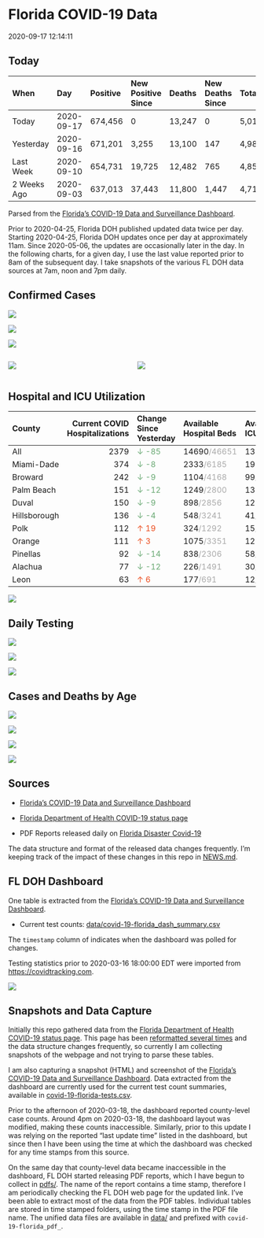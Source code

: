 Florida COVID-19 Data
================
2020-09-17 12:14:11

## Today

| When        | Day        | Positive | New Positive Since | Deaths | New Deaths Since | Total     |
| :---------- | :--------- | :------- | :----------------- | :----- | :--------------- | :-------- |
| Today       | 2020-09-17 | 674,456  | 0                  | 13,247 | 0                | 5,010,973 |
| Yesterday   | 2020-09-16 | 671,201  | 3,255              | 13,100 | 147              | 4,984,023 |
| Last Week   | 2020-09-10 | 654,731  | 19,725             | 12,482 | 765              | 4,850,259 |
| 2 Weeks Ago | 2020-09-03 | 637,013  | 37,443             | 11,800 | 1,447            | 4,717,696 |

Parsed from the [Florida’s COVID-19 Data and Surveillance
Dashboard](https://fdoh.maps.arcgis.com/apps/opsdashboard/index.html#/8d0de33f260d444c852a615dc7837c86).

Prior to 2020-04-25, Florida DOH published updated data twice per day.
Starting 2020-04-25, Florida DOH updates once per day at approximately
11am. Since 2020-05-06, the updates are occasionally later in the day.
In the following charts, for a given day, I use the last value reported
prior to 8am of the subsequent day. I take snapshots of the various FL
DOH data sources at 7am, noon and 7pm daily.

## Confirmed Cases

![](plots/covid-19-florida-daily-test-changes.png)

![](plots/covid-19-florida-deaths-by-day.png)

![](plots/covid-19-florida-county-top-6.png)

<div class="columns">

<div class="column is-full-mobile">

![](plots/covid-19-florida-testing.png)

</div>

<div class="column is-full-mobile">

![](plots/covid-19-florida-total-positive.png)

</div>

</div>

## Hospital and ICU Utilization

| County       | Current COVID Hospitalizations | Change Since Yesterday                    | Available Hospital Beds                      | Available ICU Beds                         |
| :----------- | -----------------------------: | :---------------------------------------- | :------------------------------------------- | :----------------------------------------- |
| All          |                           2379 | <span style="color: #6BAA75">↓ -85</span> | 14690<span style="color: #aaa">/46651</span> | 1385<span style="color: #aaa">/4625</span> |
| Miami-Dade   |                            374 | <span style="color: #6BAA75">↓ -8</span>  | 2333<span style="color: #aaa">/6185</span>   | 190<span style="color: #aaa">/750</span>   |
| Broward      |                            242 | <span style="color: #6BAA75">↓ -9</span>  | 1104<span style="color: #aaa">/4168</span>   | 99<span style="color: #aaa">/365</span>    |
| Palm Beach   |                            151 | <span style="color: #6BAA75">↓ -12</span> | 1249<span style="color: #aaa">/2800</span>   | 131<span style="color: #aaa">/273</span>   |
| Duval        |                            150 | <span style="color: #6BAA75">↓ -9</span>  | 898<span style="color: #aaa">/2856</span>    | 128<span style="color: #aaa">/309</span>   |
| Hillsborough |                            136 | <span style="color: #6BAA75">↓ -4</span>  | 548<span style="color: #aaa">/3241</span>    | 41<span style="color: #aaa">/331</span>    |
| Polk         |                            112 | <span style="color: #EC4E20">↑ 19</span>  | 324<span style="color: #aaa">/1292</span>    | 15<span style="color: #aaa">/130</span>    |
| Orange       |                            111 | <span style="color: #EC4E20">↑ 3</span>   | 1075<span style="color: #aaa">/3351</span>   | 125<span style="color: #aaa">/247</span>   |
| Pinellas     |                             92 | <span style="color: #6BAA75">↓ -14</span> | 838<span style="color: #aaa">/2306</span>    | 58<span style="color: #aaa">/234</span>    |
| Alachua      |                             77 | <span style="color: #6BAA75">↓ -12</span> | 226<span style="color: #aaa">/1491</span>    | 30<span style="color: #aaa">/278</span>    |
| Leon         |                             63 | <span style="color: #EC4E20">↑ 6</span>   | 177<span style="color: #aaa">/691</span>     | 12<span style="color: #aaa">/60</span>     |

![](plots/covid-19-florida-icu-usage.png)

## Daily Testing

![](plots/covid-19-florida-tests-per-case.png)

<!-- ![](plots/covid-19-florida-change-new-cases.png) -->

![](plots/covid-19-florida-tests-percent-positive.png)

![](plots/covid-19-florida-test-and-case-growth.png)

## Cases and Deaths by Age

![](plots/covid-19-florida-weekly-events-by-age.png)

![](plots/covid-19-florida-age.png)

![](plots/covid-19-florida-age-deaths.png)

![](plots/covid-19-florida-age-sex.png)

## Sources

  - [Florida’s COVID-19 Data and Surveillance
    Dashboard](https://fdoh.maps.arcgis.com/apps/opsdashboard/index.html#/8d0de33f260d444c852a615dc7837c86)

  - [Florida Department of Health COVID-19 status
    page](http://www.floridahealth.gov/diseases-and-conditions/COVID-19/)

  - PDF Reports released daily on [Florida Disaster
    Covid-19](http://www.floridahealth.gov/diseases-and-conditions/COVID-19/)

The data structure and format of the released data changes frequently.
I’m keeping track of the impact of these changes in this repo in
[NEWS.md](NEWS.md).

## FL DOH Dashboard

One table is extracted from the [Florida’s COVID-19 Data and
Surveillance
Dashboard](https://fdoh.maps.arcgis.com/apps/opsdashboard/index.html#/8d0de33f260d444c852a615dc7837c86).

  - Current test counts:
    [data/covid-19-florida\_dash\_summary.csv](data/covid-19-florida_dash_summary.csv)

The `timestamp` column of indicates when the dashboard was polled for
changes.

Testing statistics prior to 2020-03-16 18:00:00 EDT were imported from
<https://covidtracking.com>.

![](screenshots/fodh_maps_arcgis_com__apps__opsdashboard.png)

## Snapshots and Data Capture

Initially this repo gathered data from the [Florida Department of Health
COVID-19 status
page](http://www.floridahealth.gov/diseases-and-conditions/COVID-19/).
This page has been [reformatted several
times](screenshots/floridahealth_gov__diseases-and-conditions__COVID-19.png)
and the data structure changes frequently, so currently I am collecting
snapshots of the webpage and not trying to parse these tables.

I am also capturing a snapshot (HTML) and screenshot of the [Florida’s
COVID-19 Data and Surveillance
Dashboard](https://fdoh.maps.arcgis.com/apps/opsdashboard/index.html#/8d0de33f260d444c852a615dc7837c86).
Data extracted from the dashboard are currently used for the current
test count summaries, available in
[covid-19-florida-tests.csv](covid-19-florida-tests.csv).

Prior to the afternoon of 2020-03-18, the dashboard reported
county-level case counts. Around 4pm on 2020-03-18, the dashboard layout
was modified, making these counts inaccessible. Similarly, prior to this
update I was relying on the reported “last update time” listed in the
dashboard, but since then I have been using the time at which the
dashboard was checked for any time stamps from this source.

On the same day that county-level data became inaccessible in the
dashboard, FL DOH started releasing PDF reports, which I have begun to
collect in [pdfs/](pdfs/). The name of the report contains a time stamp,
therefore I am periodically checking the FL DOH web page for the updated
link. I’ve been able to extract most of the data from the PDF tables.
Individual tables are stored in time stamped folders, using the time
stamp in the PDF file name. The unified data files are available in
[data/](data/) and prefixed with `covid-19-florida_pdf_`.
